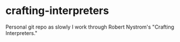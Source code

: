 # crafting-interpreters

Personal git repo as slowly I work through Robert Nystrom's "Crafting
Interpreters."

